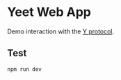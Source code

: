 # Yeet Web App

Demo interaction with the [Y protocol](https://github.com/seanbhart/y-v1-core).

## Test

```
npm run dev
```

